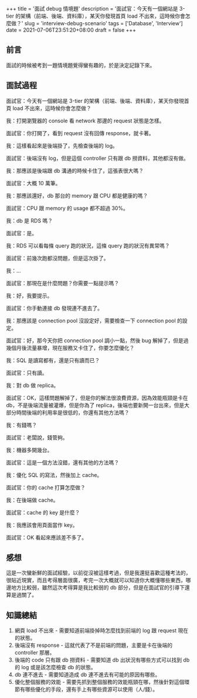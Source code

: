 +++
title = '面試 debug 情境題'
description = '面試官：今天有一個網站是 3-tier 的架構（前端、後端、資料庫），某天你發現首頁 load 不出來，這時候你會怎麼做？'
slug = 'interview-debug-scenario'
tags = ['Database', 'Interview']
date = 2021-07-06T23:51:20+08:00
draft = false
+++

## 前言
面試的時候被考到一題情境題覺得蠻有趣的，於是決定記錄下來。

## 面試過程
面試官：今天有一個網站是 3-tier 的架構（前端、後端、資料庫），某天你發現首頁 load 不出來，這時候你會怎麼做？

我：打開瀏覽器的 console 看 network 那邊的 request 狀態是怎樣。

面試官：你打開了，看到 request 沒有回傳 response，就卡著。

我：這樣看起來是後端掛了，先檢查後端的 log。

面試官：後端沒有 log，但是這個 controller 只有跟 db 撈資料，其他都沒有做。

我：那應該是後端跟 db 溝通的時候卡住了，這張表很大嗎？

面試官：大概 10 萬筆。

我：那應該還好，db 那台的 memory 跟 CPU 都是健康的嗎？

面試官：CPU 跟 memory 的 usage 都不超過 30%。

我：db 是 RDS 嗎？

面試官：是。

我：RDS 可以看每條 query 跑的狀況，這條 query 跑的狀況有異常嗎？

面試官：前幾次跑都沒問題，但是這次掛了。

我：…

面試官：那現在是什麼問題？你需要一點提示嗎？

我：好，我要提示。

面試官：你手動連接 db 發現連不進去了。

我：那應該是 connection pool 沒設定好，需要檢查一下 connection pool 的設定。

面試官：好，那今天你把 connection pool 調小一點，然後 bug 解掉了，但是過幾個月後流量暴增，現在服務又卡住了，你要怎麼優化？

我：SQL 是讀寫都有，還是只有讀而已？

面試官：只有讀。

我：對 db 做 replica。

面試官：OK，這樣問題解掉了，但是你的解法很浪費資源，因為效能瓶頸是卡在 db，不是後端流量被灌爆，但是你為了 replica，後端也要新開一台出來，但是大部分時間後端的利用率是很低的，你還有其他方法嗎？

我：有錢嗎？

面試官：老闆說，錢管夠。

我：機器多開幾台。

面試官：這是一個方法沒錯，還有其他的方法嗎？

我：優化 SQL 的寫法，然後加上 cache。

面試官：你的 cache 打算怎麼做？

我：在後端做 cache。

面試官：cache 的 key 是什麼？

我：我應該會用頁面當作 key。

面試官：OK 看起來應該差不多了。

## 感想
這是一次蠻新鮮的面試經驗，以前從沒被這樣考過，但是我還挺喜歡這種考法的，很貼近現實，而且考得層面很廣，考完一次大概就可以知道你大概懂哪些東西，哪邊地方比較弱，雖然這次考得算是我比較弱的 db 部分，但是在面試官的引導下還算是過關了。

## 知識總結
1. 網頁 load 不出來 - 需要知道前端掛掉時怎麼找到前端的 log 跟 request 現在的狀態。
2. 後端沒有 response - 這就代表了不是前端的問題，主要是卡在後端的 controller 那層。
3. 後端的 code 只有跟 db 撈資料 - 需要知道 db 出狀況有哪些方式可以找到 db 的 log 或是該怎麼檢查 db 的狀態。
4. db 連不進去 - 需要知道造成 db 連不進去有可能的原因有哪些。
5. 優化整個服務的效能 - 需要先抓到整個服務的效能瓶頸在哪，然後針對這個環節有哪些優化的手段，還有手上有哪些資源可以使用（人/錢）。
